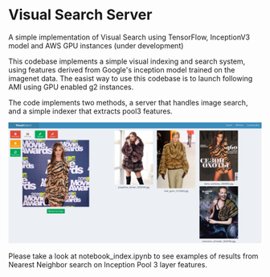 Visual Search Server
===============

A simple implementation of Visual Search using TensorFlow, InceptionV3 model and AWS GPU instances  (under development)

This codebase implements a simple visual indexing and search system, using features derived from Google's inception 
model trained on the imagenet data. The easist way to use this codebase is to launch following AMI using GPU enabled g2 instances.
 
The code implements two methods, a server that handles image search, and a simple indexer that extracts pool3 features.

![Alpha Screenshot](appcode/static/alpha.png "Alpha Screenshot")     



Please take a look at notebook_index.ipynb to see examples of results from Nearest Neighbor search on Inception Pool 3 layer features.
 